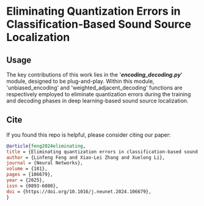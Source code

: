 # Eliminating Quantization Errors in Classification-Based Sound Source Localization

## Usage
The key contributions of this work lies in the '***encoding_decoding.py***' module, designed to be plug-and-play. Within this module, 'unbiased_encoding' and 'weighted_adjacent_decoding' functions are respectively employed to eliminate quantization errors during the training and decoding phases in deep learning-based sound source localization.

## Cite
If you found this repo is helpful, please consider citing our paper:
```bibtex
@article{feng2024eliminating,
title = {Eliminating quantization errors in classification-based sound source localization},
author = {Linfeng Feng and Xiao-Lei Zhang and Xuelong Li},
journal = {Neural Networks},
volume = {181},
pages = {106679},
year = {2025},
issn = {0893-6080},
doi = {https://doi.org/10.1016/j.neunet.2024.106679},
}
```
